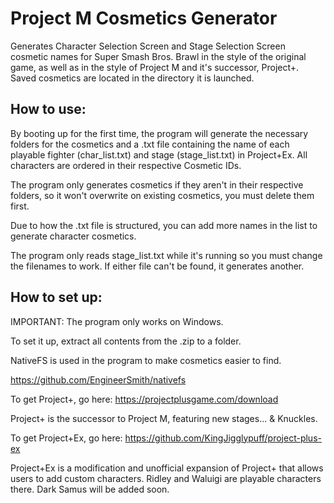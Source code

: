 # Project M Cosmetics Generator

Generates Character Selection Screen and Stage Selection Screen cosmetic names for Super Smash Bros. Brawl in the style of the original game, as well as in the style of Project M and it's successor, Project+.
Saved cosmetics are located in the directory it is launched.
  
  ## How to use:
  By booting up for the first time, the program will generate the necessary folders for the cosmetics and a .txt file containing the name of each playable fighter (char_list.txt) and stage (stage_list.txt) in Project+Ex.
  All characters are ordered in their respective Cosmetic IDs.
  
  The program only generates cosmetics if they aren't in their respective folders, so it won't overwrite on existing cosmetics, you must delete them first.
  
  Due to how the .txt file is structured, you can add more names in the list to generate character cosmetics.
  
  The program only reads stage_list.txt while it's running so you must change the filenames to work. If either file can't be found, it generates another.
  
  ## How to set up:
  IMPORTANT: The program only works on Windows.
  
  To set it up, extract all contents from the .zip to a folder.

NativeFS is used in the program to make cosmetics easier to find.

https://github.com/EngineerSmith/nativefs

To get Project+, go here: https://projectplusgame.com/download

Project+ is the successor to Project M, featuring new stages... & Knuckles.

To get Project+Ex, go here: https://github.com/KingJigglypuff/project-plus-ex

Project+Ex is a modification and unofficial expansion of Project+ that allows users to add custom characters.
Ridley and Waluigi are playable characters there. Dark Samus will be added soon.
